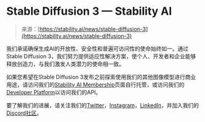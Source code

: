 <!--yml

category: 未分类

date: 2024-05-27 15:05:32

-->

# Stable Diffusion 3 — Stability AI

> 来源：[https://stability.ai/news/stable-diffusion-3](https://stability.ai/news/stable-diffusion-3)

我们承诺确保生成AI的开放性、安全性和普遍可访问性的使命始终如一。通过Stable Diffusion 3，我们努力提供适应性解决方案，使个人、开发者和企业能够释放创造力，与我们激发人类潜力的使命相一致。

如果您希望在Stable Diffusion 3发布之前探索使用我们的其他图像模型进行商业用途，请访问我们的[Stability AI Membership](https://stability.ai/membership)页面自行托管，或访问我们的[Developer Platform](https://platform.stability.ai/)以访问我们的API。

要了解我们的进展，请关注我们的[Twitter](https://twitter.com/stabilityai)，[Instagram](https://www.instagram.com/stability.ai/)，[LinkedIn](https://www.linkedin.com/company/stability-ai)，并加入我们的[Discord社区](https://discord.gg/stablediffusion)。
